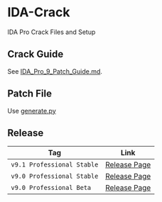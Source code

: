 # IDA-Crack
IDA Pro Crack Files and Setup

## Crack Guide
See [IDA_Pro_9_Patch_Guide.md](https://github.com/UnknownOrg220758696/IDA-Crack/blob/main/IDA_Pro_9_Patch_Guide.md).

## Patch File
Use [generate.py](https://github.com/UnknownOrg220758696/IDA-Crack/blob/main/Python/generate.py)

## Release
| Tag | Link |
| --  |  --  |
| `v9.1 Professional Stable` | [Release Page](https://github.com/UnknownOrg220758696/IDA-Crack/releases/tag/v9.1-Professional-Stable) |
| `v9.0 Professional Stable` | [Release Page](https://github.com/UnknownOrg220758696/IDA-Crack/releases/tag/v9.0-Professional-Stable) |
| `v9.0 Professional Beta` | [Release Page](https://github.com/UnknownOrg220758696/IDA-Crack/releases/tag/v9.0-Professional-Beta) |
